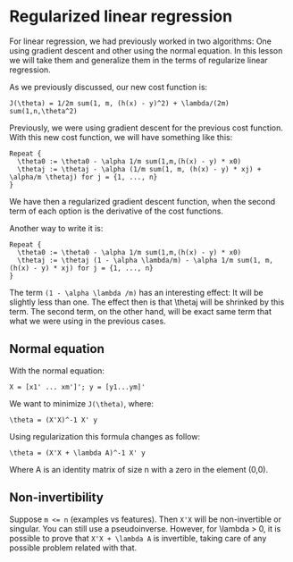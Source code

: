# Regularized linear regression

For linear regression, we had previously worked in two algorithms: One using gradient descent and other using the normal equation. In this lesson we will take them and generalize them in the terms of regularize linear regression.

As we previously discussed, our new cost function is:

```
J(\theta) = 1/2m sum(1, m, (h(x) - y)^2) + \lambda/(2m) sum(1,n,\theta^2)
```

Previously, we were using gradient descent for the previous cost function. With this new cost function, we will have something like this:

```
Repeat {
  \theta0 := \theta0 - \alpha 1/m sum(1,m,(h(x) - y) * x0)
  \thetaj := \thetaj - \alpha (1/m sum(1, m, (h(x) - y) * xj) + \alpha/m \thetaj) for j = {1, ..., n}
}
```

We have then a regularized gradient descent function, when the second term of each option is the derivative of the cost functions.

Another way to write it is:

```
Repeat {
  \theta0 := \theta0 - \alpha 1/m sum(1,m,(h(x) - y) * x0)
  \thetaj := \thetaj (1 - \alpha \lambda/m) - \alpha 1/m sum(1, m, (h(x) - y) * xj) for j = {1, ..., n}
}
```

The term `(1 - \alpha \lambda /m)` has an interesting effect: It will be slightly less than one. The effect then is that \thetaj will be shrinked by this term. The second term, on the other hand, will be exact same term that what we were using in the previous cases.

## Normal equation

With the normal equation:

```
X = [x1' ... xm']'; y = [y1...ym]'
```

We want to minimize `J(\theta)`, where:

```
\theta = (X'X)^-1 X' y
```

Using regularization this formula changes as follow:

```
\theta = (X'X + \lambda A)^-1 X' y
```

Where A is an identity matrix of size n with a zero in the element (0,0).

## Non-invertibility

Suppose `m <= n` (examples vs features). Then `X'X` will be non-invertible or singular. You can still use a pseudoinverse. However, for \lambda > 0, it is possible to prove that `X'X + \lambda A` is invertible, taking care of any possible problem related with that.
